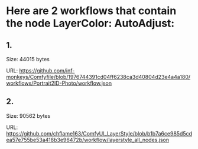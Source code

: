 # Here are 2 workflows that contain the node LayerColor: AutoAdjust:

## 1. 

Size: 44015 bytes

URL: https://github.com/inf-monkeys/Comfyfile/blob/1976744391cd04ff6238ca3d40804d23e4a4a180/workflows/Portrait2ID-Photo/workflow.json

## 2. 

Size: 90562 bytes

URL: https://github.com/chflame163/ComfyUI_LayerStyle/blob/b1b7a6ce985d5cdea57e755be53a418b3e96472b/workflow/layerstyle_all_nodes.json

